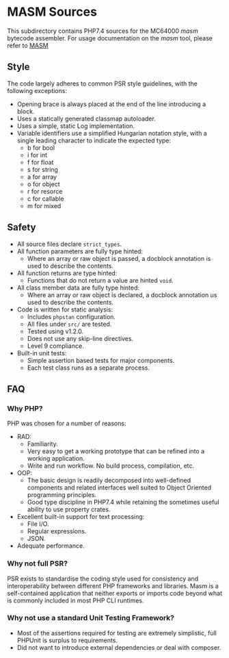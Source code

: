 # MASM Sources

This subdirectory contains PHP7.4 sources for the MC64000 _masm_ bytecode assembler. For usage documentation on the _masm_ tool, please refer to [MASM](../docs/assembler/README.md)

## Style

The code largely adheres to common PSR style guidelines, with the following exceptions:

- Opening brace is always placed at the end of the line introducing a block.
- Uses a statically generated classmap autoloader.
- Uses a simple, static Log implementation.
- Variable identifiers use a simplified Hungarian notation style, with a single leading character to indicate the expected type:
    - b for bool
    - i for int
    - f for float
    - s for string
    - a for array
    - o for object
    - r for resorce
    - c for callable
    - m for mixed

## Safety

- All source files declare `strict_types`.
- All function parameters are fully type hinted:
    - Where an array or raw object is passed, a docblock annotation is used to describe the contents.
- All function returns are type hinted:
    - Functions that do not return a value are hinted `void`.
- All class member data are fully type hinted:
    - Where an array or raw object is declared, a docblock annotation us used to describe the contents.
- Code is written for static analysis:
    - Includes `phpstan` configuration.
    - All files under `src/` are tested.
    - Tested using v1.2.0.
    - Does not use any skip-line directives.
    - Level 9 compliance.
- Built-in unit tests:
    - Simple assertion based tests for major components.
    - Each test class runs as a separate process.

## FAQ

### Why PHP?

PHP was chosen for a number of reasons:

- RAD:
    - Familiarity.
    - Very easy to get a working prototype that can be refined into a working application.
    - Write and run workflow. No build process, compilation, etc.
- OOP:
    - The basic design is readily decomposed into well-defined components and related interfaces well suited to Object Oriented programming principles.
    - Good type discipline in PHP7.4 while retaining the sometimes useful ability to use property crates.
- Excellent built-in support for text processing:
    - File I/O.
    - Regular expressions.
    - JSON.
- Adequate performance.

### Why not full PSR?

PSR exists to standardise the coding style used for consistency and interoperability between different PHP frameworks and libraries. Masm is a self-contained application that neither exports or imports code beyond what is commonly included in most PHP CLI runtimes.

### Why not use a standard Unit Testing Framework?

- Most of the assertions required for testing are extremely simplistic, full PHPUnit is surplus to requirements.
- Did not want to introduce external dependencies or deal with composer.
